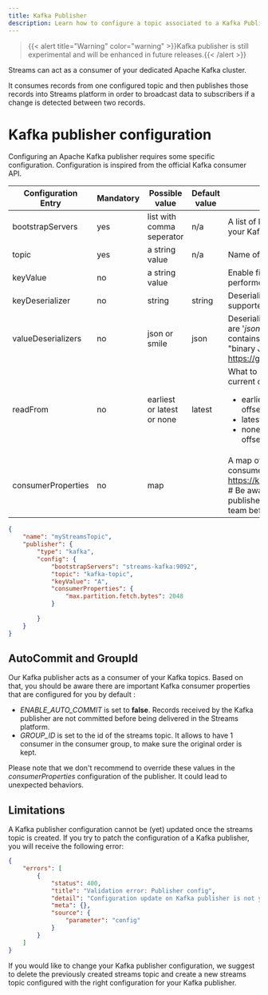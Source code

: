 ```yaml
---
title: Kafka Publisher
description: Learn how to configure a topic associated to a Kafka Publisher
---
```

> {{< alert title="Warning" color="warning" >}}Kafka publisher is still experimental and will be enhanced in future releases.{{< /alert >}}

Streams can act as a consumer of your dedicated Apache Kafka cluster.

It consumes records from one configured topic and then publishes those records into Streams platform in order to broadcast data to subscribers if a change is detected between two records.

# Kafka publisher configuration

Configuring an Apache Kafka publisher requires some specific configuration. Configuration is inspired from the official Kafka consumer API.

| Configuration Entry | Mandatory | Possible value             | Default value | Description                                                                                                                                                                                                                                                                                                                                                                      |
| ------------------- | --------- | -------------------------- | ------------- | -------------------------------------------------------------------------------------------------------------------------------------------------------------------------------------------------------------------------------------------------------------------------------------------------------------------------------------------------------------------------------- |
| bootstrapServers    | yes       | list with comma seperator  | n/a           | A list of brokers host/port pair to establish connection to your Kafka cluster                                                                                                                                                                                                                                                                                                   |
| topic               | yes       | a string value             | n/a           | Name of the Kafka topic where to fetch records from                                                                                                                                                                                                                                                                                                                              |
| keyValue            | no        | a string value             |               | Enable filtering on records key value (simple equality is performed).                                                                                                                                                                                                                                                                                                            |
| keyDeserializer     | no        | string                     | string        | Deserializer used for record key. Currently only *'string'* is supported                                                                                                                                                                                                                                                                                                         |
| valueDeserializers  | no        | json or smile              | json          | Deserializer used for record value. Supported deserializers are '*json*' and '*smile*'. This means your Kafka topic must contains JSON strings or data encoded into data format  "binary JSON". Specification could be found : <https://github.com/FasterXML/smile-format-specification>.                                                                                        |
| readFrom            | no        | earliest or latest or none | latest        | What to do when there is no initial offset in Kafka or if the current offset does not exist any more on the server. <ul><li>earliest: automatically reset the offset to the earliest offset</li><li>latest: automatically reset the offset to the latest offset </li><li>none: throw exception to the consumer if no previous offset is found for the consumer's group</li></ul> |
| consumerProperties  | no        | map                        |               | A map of consumer properties as mentioned in the Kafka consumer API official documentation. <https://kafka.apache.org/documentation/#consumerconfigs>  # Be aware that changing this can alter the way the publisher behaves. Please get in touch with the support team before you do.                                                                                           |

```json
{
    "name": "myStreamsTopic",
    "publisher": {
        "type": "kafka",
        "config": {
            "bootstrapServers": "streams-kafka:9092",
            "topic": "kafka-topic",
            "keyValue": "A",
            "consumerProperties": {
                "max.partition.fetch.bytes": 2048
            }
 
        }
    }
}
```

## AutoCommit and GroupId

Our Kafka publisher acts as a consumer of your Kafka topics. Based on that, you should be aware there are important Kafka consumer properties that are configured for you by default :

* *ENABLE_AUTO_COMMIT* is set to **false**. Records received by the Kafka publisher are not committed before being delivered in the Streams platform.
* *GROUP_ID* is set to the id of the streams topic. It allows to have 1 consumer in the consumer group, to make sure the original order is kept.

Please note that we don't recommend to override these values in the *consumerProperties* configuration of the publisher. It could lead to unexpected behaviors.



## Limitations

A Kafka publisher configuration cannot be (yet) updated once the streams topic is created. If you try to patch the configuration of a Kafka publisher, you will receive the following error:

```json
{
    "errors": [
        {
            "status": 400,
            "title": "Validation error: Publisher config",
            "detail": "Configuration update on Kafka publisher is not yet supported",
            "meta": {},
            "source": {
                "parameter": "config"
            }
        }
    ]
}
```

If you would like to change your Kafka publisher configuration, we suggest to delete the previously created streams topic and create a new streams topic configured with the right configuration for your Kafka publisher.